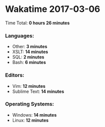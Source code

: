 # Wakatime 2017-03-06

Time Total: **0 hours 26 minutes**

### Languages:
- Other: **3 minutes** 
- XSLT: **14 minutes** 
- SQL: **2 minutes** 
- Bash: **6 minutes** 

### Editors:
- Vim: **12 minutes** 
- Sublime Text: **14 minutes** 

### Operating Systems:
- Windows: **14 minutes** 
- Linux: **12 minutes** 

